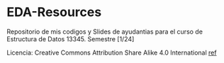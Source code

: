 # EDA-Resources
Repositorio de mis codigos y Slides de ayudantias para el curso de Estructura de Datos 13345. Semestre [1/24]

Licencia: Creative Commons Attribution Share Alike 4.0 International [ref](https://github.com/solarc3/EDA-Resources/blob/main/LICENSE.txt)
